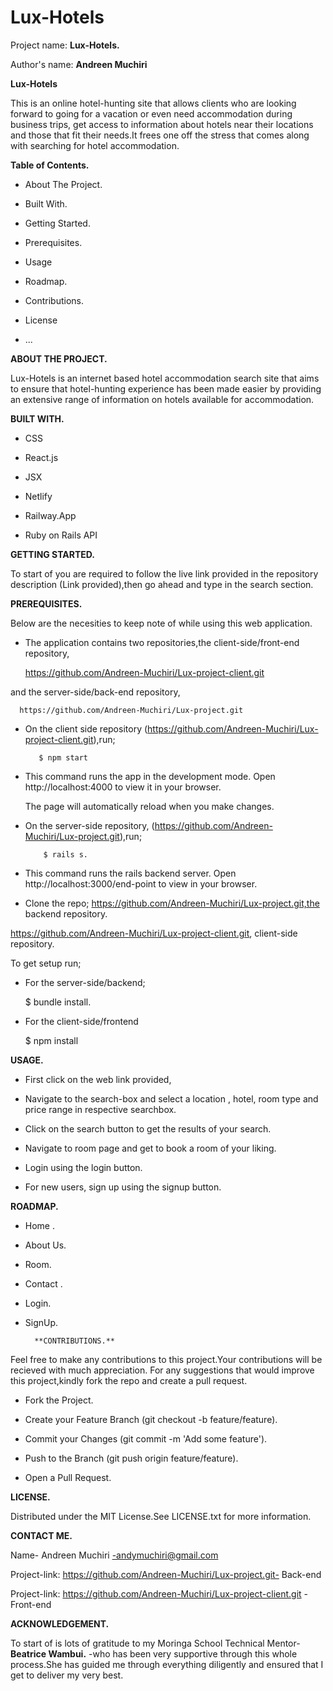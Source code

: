 # Lux-Hotels

Project name: **Lux-Hotels.**

Author's name: **Andreen Muchiri**

**Lux-Hotels**

This is an online hotel-hunting site that allows clients  who are looking forward to going for a vacation or even need accommodation during business trips, get access to information about hotels near their locations and those that fit their needs.It frees one off the stress that comes along with searching for hotel accommodation.

**Table of Contents.**
* About The Project.

* Built With.

* Getting Started.

* Prerequisites.

* Usage

* Roadmap.

* Contributions.

* License

* ...

**ABOUT THE PROJECT.**

Lux-Hotels  is an internet based hotel accommodation search site  that aims to ensure that hotel-hunting experience has been made easier by providing an extensive range of information on hotels available for accommodation.

**BUILT WITH.**

* CSS

* React.js

* JSX

* Netlify

* Railway.App

* Ruby on Rails API

**GETTING STARTED.**

To start of you are required to follow the live link provided in the repository description (Link provided),then go ahead and type in the search section.

**PREREQUISITES.**

Below are the necesities to keep note of while using this web application.
* The application contains two repositories,the client-side/front-end repository, 

   https://github.com/Andreen-Muchiri/Lux-project-client.git

and the server-side/back-end repository,

      https://github.com/Andreen-Muchiri/Lux-project.git

* On the client side repository (https://github.com/Andreen-Muchiri/Lux-project-client.git),run;

         $ npm start 

* This command runs the app in the development mode.
  Open http://localhost:4000 to view it in your browser.

  The page will automatically reload when you make changes.

* On the server-side repository,
(https://github.com/Andreen-Muchiri/Lux-project.git),run;

          $ rails s.

 * This command runs the rails backend server.
    Open http://localhost:3000/end-point to view in your browser.      


 * Clone the repo;
   https://github.com/Andreen-Muchiri/Lux-project.git,the backend repository.

  https://github.com/Andreen-Muchiri/Lux-project-client.git, client-side repository.
   

  To get setup run;
   * For the server-side/backend;

       $ bundle install.

   * For the client-side/frontend 
   
       $ npm install 
        
    
    
   
**USAGE.**
* First click on the web link provided,

* Navigate to the search-box and select a location , hotel, room type  and price range in respective searchbox.

* Click on the search button to get the results of your search.

* Navigate to room page and get to book a room of your liking.

* Login using the login button.

* For new users, sign up using the signup button.





**ROADMAP.**

* Home .

* About Us.

* Room.

* Contact .

* Login.

* SignUp.
    
        **CONTRIBUTIONS.**

Feel free to make any contributions to this project.Your contributions will be recieved with much appreciation. For any suggestions that would improve this project,kindly fork the repo and create a pull request.

* Fork the Project.

* Create your Feature Branch (git checkout -b feature/feature).

* Commit your Changes (git commit -m 'Add some feature').

* Push to the Branch (git push origin feature/feature).

* Open a Pull Request.

**LICENSE.**

Distributed under the MIT License.See LICENSE.txt for more information.


**CONTACT ME.**

Name- Andreen Muchiri -andymuchiri@gmail.com

Project-link: https://github.com/Andreen-Muchiri/Lux-project.git- Back-end

Project-link:  https://github.com/Andreen-Muchiri/Lux-project-client.git -Front-end


**ACKNOWLEDGEMENT.**

To start of is lots of gratitude to my Moringa School Technical Mentor- **Beatrice Wambui.** -who has been very supportive through this whole process.She has guided me through everything diligently and ensured that I get to deliver my very best.




